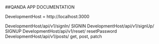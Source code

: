  ##QANDA APP DOCUMENTATION


DevelopmentHost = http://localhost:3000

DevelopmentHost/api/v1/signIn/ SIGNIN
DevelopmentHost/api/v1/signUp/ SIGNUP
DevelopmentHost/api/v1/reset/ resetPassword
DevelopmentHost/api/v1/posts/ get, post, patch